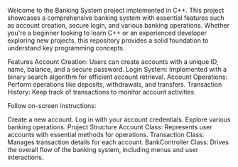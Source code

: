 Welcome to the Banking System project implemented in C++. This project showcases a comprehensive banking system with essential features such as account creation, secure login, and various banking operations. Whether you're a beginner looking to learn C++ or an experienced developer exploring new projects, this repository provides a solid foundation to understand key programming concepts.

Features
Account Creation: Users can create accounts with a unique ID, name, balance, and a secure password.
Login System: Implemented with a binary search algorithm for efficient account retrieval.
Account Operations: Perform operations like deposits, withdrawals, and transfers.
Transaction History: Keep track of transactions to monitor account activities.

Follow on-screen instructions:

Create a new account.
Log in with your account credentials.
Explore various banking operations.
Project Structure
Account Class: Represents user accounts with essential methods for operations.
Transaction Class: Manages transaction details for each account.
BankController Class: Drives the overall flow of the banking system, including menus and user interactions.
